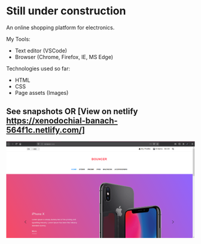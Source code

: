 # Still under construction

An online shopping platform for electronics.

My Tools:

- Text editor (VSCode)
- Browser (Chrome, Firefox, IE, MS Edge)

Technologies used so far:

- HTML
- CSS
- Page assets (Images)

## See snapshots    OR [View on netlify https://xenodochial-banach-564f1c.netlify.com/]

![Slider](./asset/Snapshot1.png)
